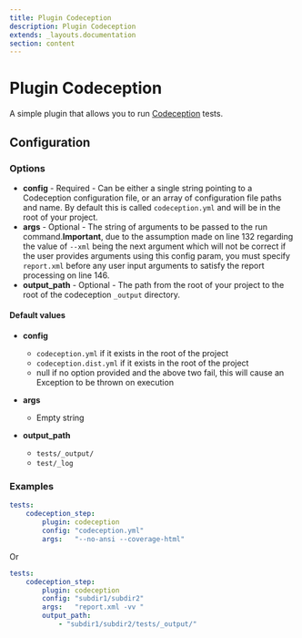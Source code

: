```yaml
---
title: Plugin Codeception
description: Plugin Codeception
extends: _layouts.documentation
section: content
---
```


Plugin Codeception
==================

A simple plugin that allows you to run [Codeception](http://codeception.com/) tests.

Configuration
-------------

### Options

* **config** - Required - Can be either a single string pointing to a Codeception configuration file, or an array of 
configuration file paths and name. By default this is called `codeception.yml` and will be in the root of your project.
* **args** - Optional - The string of arguments to be passed to the run command.**Important**, due to the assumption 
made on line 132 regarding the value of `--xml` being the next argument which will not be correct if the user provides 
arguments using this config param, you must specify `report.xml` before any user input arguments to satisfy the report 
processing on line 146.
* **output_path** - Optional - The path from the root of your project to the root of the 
  codeception `_output` directory.

#### Default values

* **config**
  * `codeception.yml` if it exists in the root of the project
  * `codeception.dist.yml` if it exists in the root of the project
  * null if no option provided and the above two fail, this will cause an Exception to be thrown on execution

* **args**
  * Empty string
 
* **output_path**
  * `tests/_output/`
  * `test/_log`

### Examples

```yml
tests:
    codeception_step:
        plugin: codeception
        config: "codeception.yml"
        args:   "--no-ansi --coverage-html"
```

Or

```yml
tests:
    codeception_step:
        plugin: codeception
        config: "subdir1/subdir2"
        args:   "report.xml -vv "
        output_path:
            - "subdir1/subdir2/tests/_output/"
```
